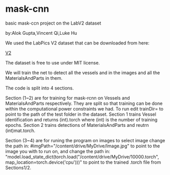 # mask-cnn
basic mask-ccn project on the LabV2 dataset

by:Alok Gupta,Vincent Qi,Luke Hu

We used the LabPics V2 dataset that can be downloaded from here:

[V2](https://zenodo.org/record/4736111/files/LabPicsChemistry.zip?download=1)

The dataset is free to use under MIT license.

We will train the net to detect all the vessels and in the images and all the MaterialsAndParts in them.

The code is split into 4 sections. 

Section (1~2) are for training for mask-rcnn on Vessels and MaterialsAndParts respectively. They are split so that training can be done within the computational power constraints we had. To run edit trainDir= to point to the path of the test folder in the dataset. Section 1 trains Vessel identification and returns (int).torch where (int) is the number of training epochs. Section 2 trains detections of MaterialsAndParts and reutrn (int)mat.torch.

Section (3~4) are for runing the program on images to select image change the path in: #imgPath="/content/drive/MyDrive/Image.jpg" to point to the image you with to run on, and change the path in: "model.load_state_dict(torch.load("/content/drive/MyDrive/10000.torch", map_location=torch.device('cpu')))" to point to the trained .torch file from Sections1/2.


